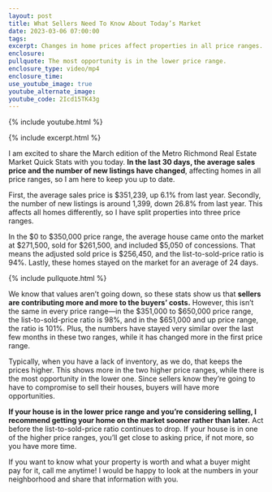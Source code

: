 ```yaml
---
layout: post
title: What Sellers Need To Know About Today’s Market
date: 2023-03-06 07:00:00
tags:
excerpt: Changes in home prices affect properties in all price ranges.
enclosure:
pullquote: The most opportunity is in the lower price range.
enclosure_type: video/mp4
enclosure_time:
use_youtube_image: true
youtube_alternate_image:
youtube_code: 2Icd15TK43g
---
```

{% include youtube.html %}

{% include excerpt.html %}

I am excited to share the March edition of the Metro Richmond Real Estate Market Quick Stats with you today. **In the last 30 days, the average sales price and the number of new listings have changed**, affecting homes in all price ranges, so I am here to keep you up to date.&nbsp;

First, the average sales price is $351,239, up 6.1% from last year. Secondly, the number of new listings is around 1,399, down 26.8% from last year. This affects all homes differently, so I have split properties into three price ranges.&nbsp;

In the $0 to $350,000 price range, the average house came onto the market at $271,500, sold for $261,500, and included $5,050 of concessions. That means the adjusted sold price is $256,450, and the list-to-sold-price ratio is 94%. Lastly, these homes stayed on the market for an average of 24 days.&nbsp;

{% include pullquote.html %}

We know that values aren’t going down, so these stats show us that **sellers are contributing more and more to the buyers’ costs.** However, this isn’t the same in every price range—in the $351,000 to $650,000 price range, the list-to-sold-price ratio is 98%, and in the $651,000 and up price range, the ratio is 101%. Plus, the numbers have stayed very similar over the last few months in these two ranges, while it has changed more in the first price range.&nbsp;

Typically, when you have a lack of inventory, as we do, that keeps the prices higher. This shows more in the two higher price ranges, while there is the most opportunity in the lower one. Since sellers know they’re going to have to compromise to sell their houses, buyers will have more opportunities.&nbsp;

**If your house is in the lower price range and you’re considering selling, I recommend getting your home on the market sooner rather than later.** Act before the list-to-sold-price ratio continues to drop. If your house is in one of the higher price ranges, you’ll get close to asking price, if not more, so you have more time.&nbsp;

If you want to know what your property is worth and what a buyer might pay for it, call me anytime! I would be happy to look at the numbers in your neighborhood and share that information with you.